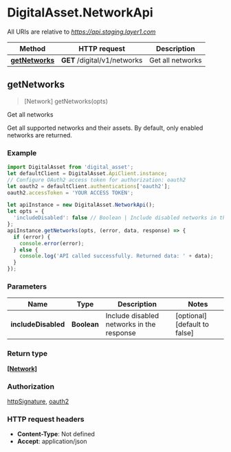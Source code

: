 # DigitalAsset.NetworkApi

All URIs are relative to *https://api.staging.layer1.com*

Method | HTTP request | Description
------------- | ------------- | -------------
[**getNetworks**](NetworkApi.md#getNetworks) | **GET** /digital/v1/networks | Get all networks



## getNetworks

> [Network] getNetworks(opts)

Get all networks

Get all supported networks and their assets. By default, only enabled networks are returned.

### Example

```javascript
import DigitalAsset from 'digital_asset';
let defaultClient = DigitalAsset.ApiClient.instance;
// Configure OAuth2 access token for authorization: oauth2
let oauth2 = defaultClient.authentications['oauth2'];
oauth2.accessToken = 'YOUR ACCESS TOKEN';

let apiInstance = new DigitalAsset.NetworkApi();
let opts = {
  'includeDisabled': false // Boolean | Include disabled networks in the response
};
apiInstance.getNetworks(opts, (error, data, response) => {
  if (error) {
    console.error(error);
  } else {
    console.log('API called successfully. Returned data: ' + data);
  }
});
```

### Parameters


Name | Type | Description  | Notes
------------- | ------------- | ------------- | -------------
 **includeDisabled** | **Boolean**| Include disabled networks in the response | [optional] [default to false]

### Return type

[**[Network]**](Network.md)

### Authorization

[httpSignature](../README.md#httpSignature), [oauth2](../README.md#oauth2)

### HTTP request headers

- **Content-Type**: Not defined
- **Accept**: application/json

